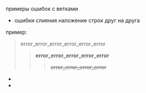 примеры ошибок с ветками 

* ошибки слияния наложение строк друг на друга

пример: 
>error_error_error_error_error_error
>>**error_error_error_error_error**
>>>~~error_error_error_error~~
*
*
